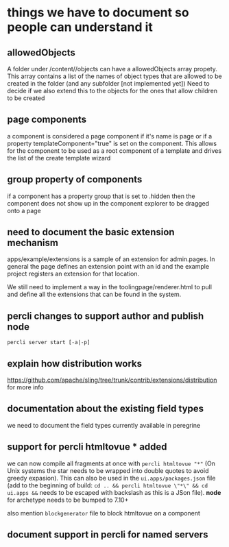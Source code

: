 # things we have to document so people can understand it

## allowedObjects

A folder under /content/<tenant>/objects can have a allowedObjects array propety. This array
contains a list of the names of object types that are allowed to be created in the
folder (and any subfolder [not implemented yet]) Need to decide if we also extend
this to the objects for the ones that allow children to be created

## page components

a component is considered a page component if it's name is page or if a property
templateComponent="true" is set on the component. This allows for the component to be
used as a root component of a template and drives the list of the create template wizard

## group property of components

if a component has a property group that is set to .hidden then the component does not
show up in the component explorer to be dragged onto a page

## need to document the basic extension mechanism

apps/example/extensions is a sample of an extension for admin.pages. In general the page
defines an extension point with an id and the example project registers an extension for
that location.

We still need to implement a way in the toolingpage/renderer.html to pull and define all
the extensions that can be found in the system.

## percli changes to support author and publish node

`percli server start [-a|-p]`

## explain how distribution works

https://github.com/apache/sling/tree/trunk/contrib/extensions/distribution for more info

## documentation about the existing field types

we need to document the field types currently available in peregrine

## support for percli htmltovue \* added

we can now compile all fragments at once with `percli htmltovue "*"` (On Unix systems the
star needs to be wrapped into double quotes to avoid greedy expasion). This can also be used
in the `ui.apps/packages.json` file (add to the beginning of build:
`cd .. && percli htmltovue \"*\" && cd ui.apps &&` needs to be escaped with backslash
as this is a JSon file). **node** for archetype needs to be bumped to 7.10+

also mention `blockgenerator` file to block htmltovue on a component

## document support in percli for named servers

